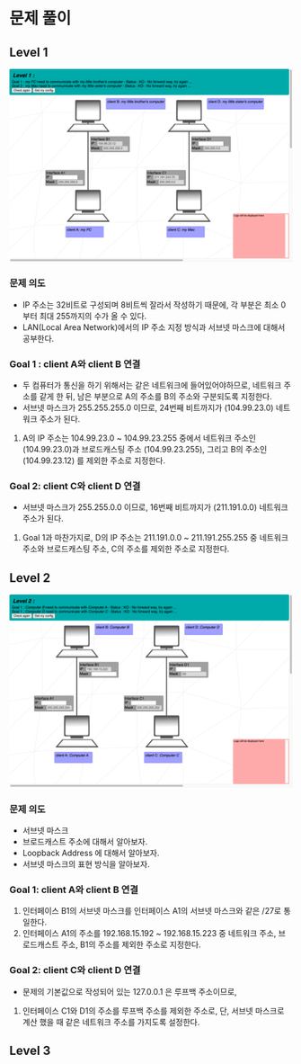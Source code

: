 # 문제 풀이
## Level 1

![level1](./Image/level1.png)
### 문제 의도
- IP 주소는 32비트로 구성되며 8비트씩 잘라서 작성하기 때문에, 각 부분은 최소 0부터 최대 255까지의 수가 올 수 있다.
- LAN(Local Area Network)에서의 IP 주소 지정 방식과 서브넷 마스크에 대해서 공부한다.
### Goal 1 : client A와 client B 연결
- 두 컴퓨터가 통신을 하기 위해서는 같은 네트워크에 들어있어야하므로, 네트워크 주소를 같게 한 뒤, 남은 부분으로 A의 주소를 B의 주소와 구분되도록 지정한다.
- 서브넷 마스크가 255.255.255.0 이므로, 24번째 비트까지가 (104.99.23.0) 네트워크 주소가 된다. 
1. A의 IP 주소는 104.99.23.0 ~ 104.99.23.255 중에서 네트워크 주소인 (104.99.23.0)과 브로드캐스팅 주소 (104.99.23.255), 그리고 B의 주소인 (104.99.23.12) 를 제외한 주소로 지정한다.
### Goal 2: client C와 client D 연결
- 서브넷 마스크가 255.255.0.0 이므로, 16번째 비트까지가 (211.191.0.0) 네트워크 주소가 된다.
1.  Goal 1과 마찬가지로, D의 IP 주소는 211.191.0.0 ~ 211.191.255.255 중 네트워크 주소와 브로드캐스팅 주소, C의 주소를 제외한 주소로 지정한다.
## Level 2
![level2](./Image/level2.png)
### 문제 의도
- 서브넷 마스크
- 브로드캐스트 주소에 대해서 알아보자.
- Loopback Address 에 대해서 알아보자.
- 서브넷 마스크의 표현 방식을 알아보자.
### Goal 1: client A와 client B 연결
1. 인터페이스 B1의 서브넷 마스크를 인터페이스 A1의 서브넷 마스크와 같은 /27로 통일한다.
2. 인터페이스 A1의 주소를 192.168.15.192 ~ 192.168.15.223 중 네트워크 주소, 브로드캐스트 주소, B1의 주소를 제외한 주소로 지정한다.
### Goal 2: client C와 client D 연결 
- 문제의 기본값으로 작성되어 있는 127.0.0.1 은 루프백 주소이므로, 
1. 인터페이스 C1와 D1의 주소를 루프백 주소를 제외한 주소로, 단, 서브넷 마스크로 계산 했을 때 같은 네트워크 주소를 가지도록 설정한다.

## Level 3

